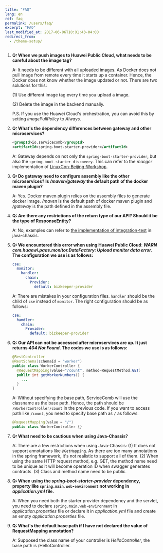 ```yaml
---
title: "FAQ"
lang: en
ref: faq
permalink: /users/faq/
excerpt: "FAQ"
last_modified_at: 2017-06-06T10:01:43-04:00
redirect_from:
  - /theme-setup/
---
```


1. **Q: When we push images to Huawei Public Cloud, what needs to be careful about the image tag?**

   A:  It needs to be different with all uploaded images. As Docker does not pull image from remote every time it starts up a container. Hence, the Docker does not know whether the image updated or not. There are two solutions for this:

   (1) Use different image tag every time you upload a image.

   (2) Delete the image in the backend manually.

   P.S. If you use the Huawei Cloud's orchestration, you can avoid this by setting *imagePullPolicy* to *Always*.

2. **Q: What's the dependency differences between gateway and other microservices?**

   ```xml
   <groupId>io.servicecomb</groupId>
   <artifactId>spring-boot-starter-provider</artifactId>
   ```

   A: Gateway depends on not only the `spring-boot-starter-provider`, but also the `spring-boot-starter-discovery`. This can refer to the *manger* implementation of [LinuxCon-Beijing-Workshop](https://github.com/ServiceComb/LinuxCon-Beijing-WorkShop).

3. **Q: Do gateway need to configure assembly like the other microservices? Is */maven/gateway* the default path of the docker maven plugin?**

   A: Yes. Docker maven plugin relies on the assembly files to generate docker image. */maven* is the default path of docker maven plugin and */gateway* is the path defined in the assembly file.

4. **Q: Are there any restrictions of the return type of our API? Should it be the type of ResponseEntity?**

   A: No, examples can refer to [the implementation of integration-test](https://github.com/ServiceComb/java-chassis/blob/master/integration-tests/springmvc-tests/src/test/java/io/servicecomb/demo/springmvc/tests/SpringMvcIntegrationTestBase.java#L145) in java-chassis.

5. **Q: We encountered this error when using Huawei Public Cloud: *WARN com.huaewi.paas.monitor.DataFactory: Upload monitor data error.* The configuration we use is as follows:**

   ```yaml
   cse:
     monitor:
       handler:
         chain:
           Provider:
             default: bizkeeper-provider
   ```

   A: There are mistakes in your configuration files. `handler` should be the child of `cse` instead of `monitor`. The right configuration should be as follows:

   ```yaml
   cse:
     handler:
       chain:
         Provider:
           default: bizkeeper-provider
   ```

6. **Q: Our API can not be accessed after microservices are up. It just returns *404 Not Found*. The codes we use is as follows:**
   ```java
   @RestController
   @RestSchema(schemaId = "worker")
   public class WorkerController {
     @RequestMapping(value="/count", method=RequestMethod.GET)
     public int getWorkerNumbers() {
       ...
     }
   }
   ```

   A: Without specifying the base path, ServiceComb will use the classname as the base path. Hence, the path should be `/WorkerController/count` in the previous code. If you want to access path like `/count`, you need to specify base path as `/` as follows:
   ```java
   @RequestMapping(value = "/")
   public class WorkerController {}
   ```

7. **Q: What need to be cautious when using Java-Chassis?**

   A: There are a few restrictions when using Java-Chassis:
   (1) It does not support annotations like `@GetMapping`. As there are too many annotations in the spring framework, it's not realistic to support all of them.
   (2) When using the same HTTP request method, e.g. GET, the method name need to be unique as it will become operation ID when swagger generates contracts.
   (3) Class and method name need to be public.

8. **Q: When using the *spring-boot-starter-provider* dependency, property like `spring.main.web-environment` not working in *application.yml* file.**

   A: When you need both the starter provider dependency and the servlet, you need to declare `spring.main.web-environment` in *application.properties* file or declare it in *application.yml* file and create an empty *application.properties* file.

9. **Q: What's the default base path if I have not declared the value of RequestMapping annotation?**

   A: Supposed the class name of your controller is *HelloController*, the base path is /HelloController.
